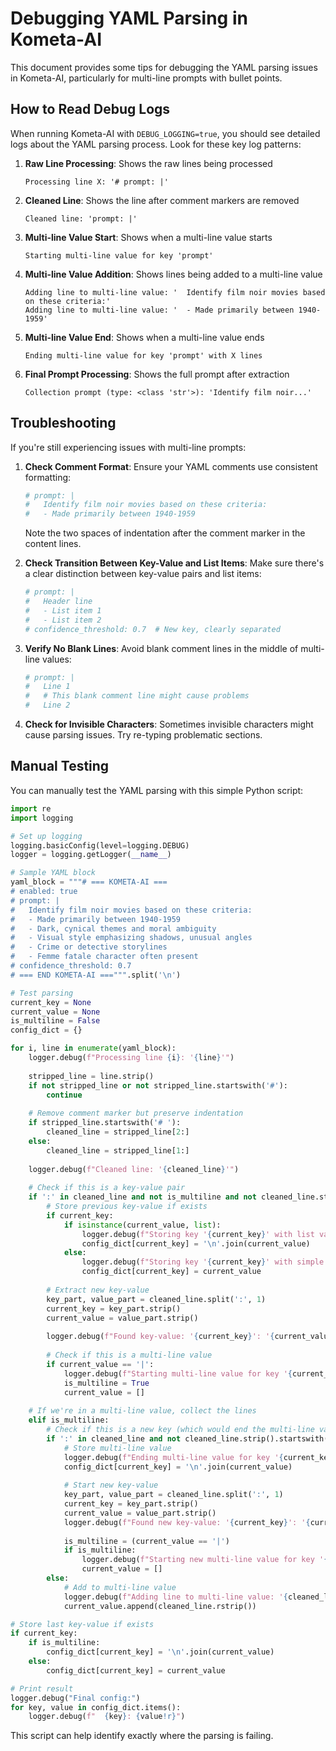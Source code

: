 # Debugging YAML Parsing in Kometa-AI

This document provides some tips for debugging the YAML parsing issues in Kometa-AI, particularly for multi-line prompts with bullet points.

## How to Read Debug Logs

When running Kometa-AI with `DEBUG_LOGGING=true`, you should see detailed logs about the YAML parsing process. Look for these key log patterns:

1. **Raw Line Processing**: Shows the raw lines being processed
   ```
   Processing line X: '# prompt: |'
   ```

2. **Cleaned Line**: Shows the line after comment markers are removed
   ```
   Cleaned line: 'prompt: |'
   ```

3. **Multi-line Value Start**: Shows when a multi-line value starts
   ```
   Starting multi-line value for key 'prompt'
   ```

4. **Multi-line Value Addition**: Shows lines being added to a multi-line value
   ```
   Adding line to multi-line value: '  Identify film noir movies based on these criteria:'
   Adding line to multi-line value: '  - Made primarily between 1940-1959'
   ```

5. **Multi-line Value End**: Shows when a multi-line value ends
   ```
   Ending multi-line value for key 'prompt' with X lines
   ```

6. **Final Prompt Processing**: Shows the full prompt after extraction
   ```
   Collection prompt (type: <class 'str'>): 'Identify film noir...'
   ```

## Troubleshooting

If you're still experiencing issues with multi-line prompts:

1. **Check Comment Format**: Ensure your YAML comments use consistent formatting:
   ```yaml
   # prompt: |
   #   Identify film noir movies based on these criteria:
   #   - Made primarily between 1940-1959
   ```
   Note the two spaces of indentation after the comment marker in the content lines.

2. **Check Transition Between Key-Value and List Items**: Make sure there's a clear distinction between key-value pairs and list items:
   ```yaml
   # prompt: |
   #   Header line
   #   - List item 1
   #   - List item 2
   # confidence_threshold: 0.7  # New key, clearly separated
   ```

3. **Verify No Blank Lines**: Avoid blank comment lines in the middle of multi-line values:
   ```yaml
   # prompt: |
   #   Line 1
   #   # This blank comment line might cause problems
   #   Line 2
   ```

4. **Check for Invisible Characters**: Sometimes invisible characters might cause parsing issues. Try re-typing problematic sections.

## Manual Testing

You can manually test the YAML parsing with this simple Python script:

```python
import re
import logging

# Set up logging
logging.basicConfig(level=logging.DEBUG)
logger = logging.getLogger(__name__)

# Sample YAML block
yaml_block = """# === KOMETA-AI ===
# enabled: true
# prompt: |
#   Identify film noir movies based on these criteria:
#   - Made primarily between 1940-1959
#   - Dark, cynical themes and moral ambiguity
#   - Visual style emphasizing shadows, unusual angles
#   - Crime or detective storylines
#   - Femme fatale character often present
# confidence_threshold: 0.7
# === END KOMETA-AI ===""".split('\n')

# Test parsing
current_key = None
current_value = None
is_multiline = False
config_dict = {}

for i, line in enumerate(yaml_block):
    logger.debug(f"Processing line {i}: '{line}'")
    
    stripped_line = line.strip()
    if not stripped_line or not stripped_line.startswith('#'):
        continue
    
    # Remove comment marker but preserve indentation
    if stripped_line.startswith('# '):
        cleaned_line = stripped_line[2:]
    else:
        cleaned_line = stripped_line[1:]
    
    logger.debug(f"Cleaned line: '{cleaned_line}'")
    
    # Check if this is a key-value pair
    if ':' in cleaned_line and not is_multiline and not cleaned_line.strip().startswith('-'):
        # Store previous key-value if exists
        if current_key:
            if isinstance(current_value, list):
                logger.debug(f"Storing key '{current_key}' with list value of length {len(current_value)}")
                config_dict[current_key] = '\n'.join(current_value)
            else:
                logger.debug(f"Storing key '{current_key}' with simple value: '{current_value}'")
                config_dict[current_key] = current_value
        
        # Extract new key-value
        key_part, value_part = cleaned_line.split(':', 1)
        current_key = key_part.strip()
        current_value = value_part.strip()
        
        logger.debug(f"Found key-value: '{current_key}': '{current_value}'")
        
        # Check if this is a multi-line value
        if current_value == '|':
            logger.debug(f"Starting multi-line value for key '{current_key}'")
            is_multiline = True
            current_value = []
    
    # If we're in a multi-line value, collect the lines
    elif is_multiline:
        # Check if this is a new key (which would end the multi-line value)
        if ':' in cleaned_line and not cleaned_line.strip().startswith('-'):
            # Store multi-line value
            logger.debug(f"Ending multi-line value for key '{current_key}' with {len(current_value)} lines")
            config_dict[current_key] = '\n'.join(current_value)
            
            # Start new key-value
            key_part, value_part = cleaned_line.split(':', 1)
            current_key = key_part.strip()
            current_value = value_part.strip()
            logger.debug(f"Found new key-value: '{current_key}': '{current_value}'")
            
            is_multiline = (current_value == '|')
            if is_multiline:
                logger.debug(f"Starting new multi-line value for key '{current_key}'")
                current_value = []
        else:
            # Add to multi-line value
            logger.debug(f"Adding line to multi-line value: '{cleaned_line}'")
            current_value.append(cleaned_line.rstrip())

# Store last key-value if exists
if current_key:
    if is_multiline:
        config_dict[current_key] = '\n'.join(current_value)
    else:
        config_dict[current_key] = current_value

# Print result
logger.debug("Final config:")
for key, value in config_dict.items():
    logger.debug(f"  {key}: {value!r}")
```

This script can help identify exactly where the parsing is failing.